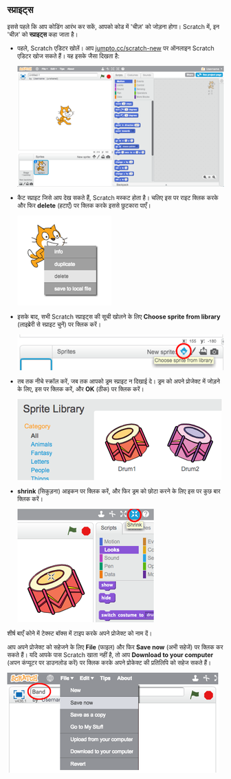 ## स्प्राइट्स

इससे पहले कि आप कोडिंग आरंभ कर सकें, आपको कोड में 'चीज़' को जोड़ना होगा। Scratch में, इन 'चीज़' को __स्प्राइट्स__ कहा जाता है।

+ पहले, Scratch एडिटर खोलें। आप <a href="http://jumpto.cc/scratch-new" target="_blank">jumpto.cc/scratch-new</a> पर ऑनलाइन Scratch एडिटर खोज सकते हैं। यह इसके जैसा दिखता है:

	![screenshot](images/band-scratch.png)

+ कैट स्प्राइट जिसे आप देख सकते हैं, Scratch मस्कट होता है। चलिए इस पर राइट क्लिक करके और फिर **delete** (हटाएँ) पर क्लिक करके इससे छुटकारा पाएँ।

	![screenshot](images/band-delete.png)

+ इसके बाद, सभी Scratch स्प्राइट्स की सूची खोलने के लिए **Choose sprite from library** (लाइब्रेरी से स्प्राइट चुनें) पर क्लिक करें।

	![screenshot](images/band-sprite-library.png)

+ तब तक नीचे स्क्रॉल करें, जब तक आपको ड्रम स्प्राइट न दिखाई दे। ड्रम को अपने प्रोजेक्ट में जोड़ने के लिए, इस पर क्लिक करें, और **OK** (ठीक) पर क्लिक करें।

	![screenshot](images/band-sprite-drum.png)

+ **shrink** (सिकुड़ना) आइकन पर क्लिक करें, और फिर ड्रम को छोटा करने के लिए इस पर कुछ बार क्लिक करें।

	![screenshot](images/band-shrink.png)

शीर्ष बाएँ कोने में टेक्स्ट बॉक्स में टाइप करके अपने प्रोजेक्ट को नाम दें।

आप अपने प्रोजेक्ट को सहेजने के लिए **File** (फाइल) और फिर **Save now** (अभी सहेजें) पर क्लिक कर सकते हैं। यदि आपके पास Scratch खाता नहीं है, तो आप **Download to your computer** (अपन कंप्यूटर पर डाउनलोड करें) पर क्लिक करके अपने प्रोकेक्ट की प्रतिलिपि को सहेज सकते हैं।

![screenshot](images/band-save.png)
